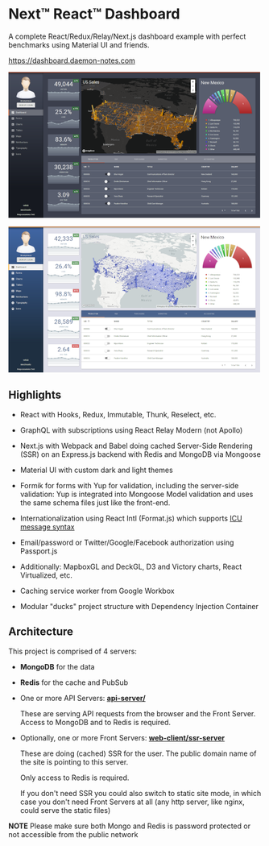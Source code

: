 # Next™ React™ Dashboard

A complete React/Redux/Relay/Next.js dashboard example with perfect benchmarks using Material UI and friends.

https://dashboard.daemon-notes.com

![Dark Theme](docs/dark.png "Dark Theme")

![Light Theme](docs/light.png "Light Theme")

## Highlights

- React with Hooks, Redux, Immutable, Thunk, Reselect, etc.

- GraphQL with subscriptions using React Relay Modern (not Apollo)

- Next.js with Webpack and Babel doing cached Server-Side Rendering (SSR) on an Express.js backend with Redis and MongoDB via Mongoose

- Material UI with custom dark and light themes

- Formik for forms with Yup for validation, including the server-side validation: Yup is integrated into Mongoose Model validation and uses the same schema files just like the front-end.

- Internationalization using React Intl (Format.js) which supports [ICU message syntax](https://formatjs.io/guides/message-syntax/)

- Email/password or Twitter/Google/Facebook authorization using Passport.js

- Additionally: MapboxGL and DeckGL, D3 and Victory charts, React Virtualized, etc.

- Caching service worker from Google Workbox

- Modular "ducks" project structure with Dependency Injection Container

## Architecture

This project is comprised of 4 servers:

- **MongoDB** for the data

- **Redis** for the cache and PubSub

- One or more API Servers: **[api-server/](api-server)**

  These are serving API requests from the browser and the Front Server. Access to MongoDB and to Redis is required.

- Optionally, one or more Front Servers: **[web-client/ssr-server](web-client/ssr-server)**

  These are doing (cached) SSR for the user. The public domain name of the site is pointing to this server.

  Only access to Redis is required.

  If you don't need SSR you could also switch to static site mode, in which case you don't need Front Servers at all (any http server, like nginx, could serve the static files)

**NOTE** Please make sure both Mongo and Redis is password protected or not accessible from the public network
